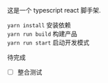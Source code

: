这是一个 typescript react 脚手架.

`yarn install` 安装依赖  
`yarn run build` 构建产品  
`yarn run start` 启动开发模式

待完成
- [ ] 整合测试